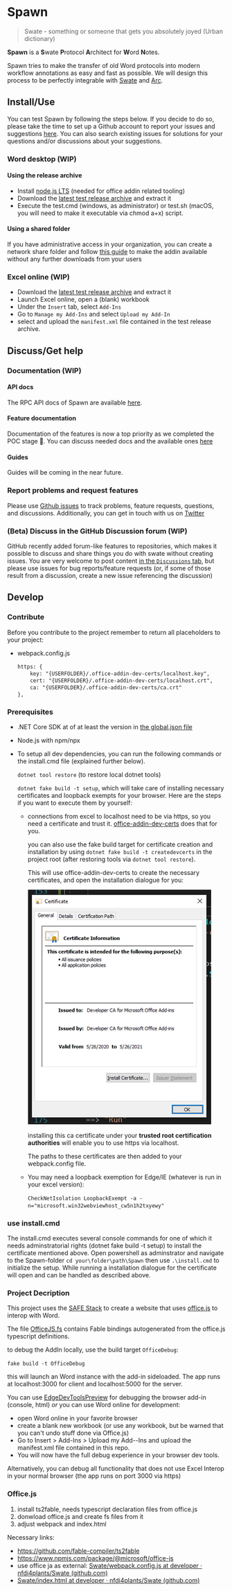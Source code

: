 # Spawn
> Swate - something or someone that gets you absolutely joyed (Urban dictionary)

__Spawn__ is a **S**wate **P**rotocol **A**rchitect for **W**ord **N**otes.

Spawn tries to make the transfer of old Word protocols into modern workflow annotations as easy and fast as possible. We will design this process to be perfectly integrable with [Swate](https://github.com/nfdi4plants/Swate) and [Arc](https://github.com/nfdi4plants/ARC).

## Install/Use

You can test Spawn by following the steps below. If you decide to do so, please take the time to set up a Github account to report your issues and suggestions [here](https://github.com/nfdi4plants/Spawn/issues).
You can also search existing issues for solutions for your questions and/or discussions about your suggestions.

### Word desktop (WIP)

#### Using the release archive

- Install [node.js LTS](https://nodejs.org/en/) (needed for office addin related tooling)
- Download the [latest test release archive]() and extract it
- Execute the test.cmd (windows, as administrator) or test.sh (macOS, you will need to make it executable via chmod a+x) script.

#### Using a shared folder 

If you have administrative access in your organization, you can create a network share folder and follow [this guide](https://github.com/OfficeDev/office-js-docs-pr/blob/master/docs/testing/create-a-network-shared-folder-catalog-for-task-pane-and-content-add-ins.md#:~:text=Sideload%20your%20add%2Din,-Put%20the%20manifest&text=Be%20sure%20to%20specify%20the,element%20of%20the%20manifest%20file.&text=In%20Excel%2C%20Word%2C%20or%20PowerPoint,Office%20Add%2Dins%20dialog%20box.) to make the addin available without any further downloads from your users

### Excel online (WIP)

- Download the [latest test release archive]() and extract it
- Launch Excel online, open a (blank) workbook 
- Under the `Insert` tab, select `Add-Ins`
- Go to `Manage my Add-Ins` and select `Upload my Add-In`
- select and upload the `manifest.xml` file contained in the test release archive.

## Discuss/Get help

### Documentation (WIP)

#### API docs

The RPC API docs of Spawn are available [here]().

#### Feature documentation

Documentation of the features is now a top priority as we completed the POC stage :rocket:. You can discuss needed docs and the available ones [here]()

#### Guides

Guides will be coming in the near future.

### Report problems and request features

Please use [Github issues](https://github.com/nfdi4plants/Spawn/issues/new) to track problems, feature requests, questions, and discussions. Additionally, you can get in touch with us on [Twitter](https://twitter.com/nfdi4plants)

### (Beta) Discuss in the GitHub Discussion forum (WIP)

GitHub recently added forum-like features to repositories, which makes it possible to discuss and share things you do with swate without creating issues. You are very welcome to post content [in the `Discussions` tab](), but please use issues for bug reports/feature requests (or, if some of those result from a discussion, create a new issue referencing the discussion)

## Develop

### Contribute

Before you contribute to the project remember to return all placeholders to your project:

-   webpack.config.js    
    ```
    https: {
        key: "{USERFOLDER}/.office-addin-dev-certs/localhost.key",
        cert: "{USERFOLDER}/.office-addin-dev-certs/localhost.crt",
        ca: "{USERFOLDER}/.office-addin-dev-certs/ca.crt"
    },
    ```

### Prerequisites

 - .NET Core SDK at of at least the version in [the global.json file](global.json)
 - Node.js with npm/npx
 - To setup all dev dependencies, you can run the following commands or the install.cmd file (explained further below).

    `dotnet tool restore` (to restore local dotnet tools)

    `dotnet fake build -t setup`, which will take care of installing necessary certificates and loopback exempts for your browser. Here are the steps if you want to execute them by yourself:

    - connections from excel to localhost need to be via https, so you need a certificate and trust it. [office-addin-dev-certs](https://www.npmjs.com/package/office-addin-dev-certs?activeTab=versions) does that for you.

        you can also use the fake build target for certificate creation and installation by using `dotnet fake build -t createdevcerts` in the project root (after restoring tools via `dotnet tool restore`).

        This will use office-addin-dev-certs to create the necessary certificates, and open the installation dialogue for you:

        ![File](docsrc/files/img/certificate.png)

        installing this ca certificate under your __trusted root certification authorities__ will enable you to use https via localhost.

        The paths to these certificates are then added to your webpack.config file.

     - You may need a loopback exemption for Edge/IE (whatever is run in your excel version): 

        `CheckNetIsolation LoopbackExempt -a -n="microsoft.win32webviewhost_cw5n1h2txyewy"`

### use install.cmd

The install.cmd executes several console commands for one of which it needs adminstratorial rights (dotnet fake build -t setup) to install the certificate mentioned above.
Open powershell as adminstrator and navigate to the Spawn-folder ```cd your\folder\path\Spawn``` then use ```.\install.cmd``` to initialize the setup.
While running a installation dialogue for the certificate will open and can be handled as described above.

### Project Decription

This project uses the [SAFE Stack](https://github.com/SAFE-Stack) to create a website that uses [office.js](https://github.com/OfficeDev/office-js) to interop with Word.

The file [OfficeJS.fs](src/Client/OfficeJS.fs) contains Fable bindings autogenerated from the office.js typescript definitions.

to debug the AddIn locally, use the build target `OfficeDebug`:

`fake build -t OfficeDebug`

this will launch an Word instance with the add-in sideloaded.
The app runs at localhost:3000 for client and localhost:5000 for the server.

You can use [EdgeDevToolsPreview](https://www.microsoft.com/en-us/p/microsoft-edge-devtools-preview/9mzbfrmz0mnj?activetab=pivot:overviewtab) for debugging the browser add-in (console, html) _or_ you can use Word online for development:

 - open Word online in your favorite browser
 - create a blank new workbook (or use any workbook, but be warned that you can't undo stuff done via Office.js) 
 - Go to Insert > Add-Ins > Upload my Add--Ins and upload the manifest.xml file contained in this repo.
 - You will now have the full debug experience in your browser dev tools.

Alternatively, you can debug all functionality that does not use Excel Interop in your normal browser (the app runs on port 3000 via https)

### Office.js

1. install ts2fable, needs typescript declaration files from office.js
2. donwload office.js and create fs files from it
3. adjust webpack and index.html

Necessary links:
- https://github.com/fable-compiler/ts2fable
- https://www.npmjs.com/package/@microsoft/office-js
- use office ja as external: [Swate/webpack.config.js at developer · nfdi4plants/Swate (github.com)](https://github.com/nfdi4plants/Swate/blob/developer/webpack.config.js#L117)
- [Swate/index.html at developer · nfdi4plants/Swate (github.com)](https://github.com/nfdi4plants/Swate/blob/developer/src/Client/index.html#L5)
